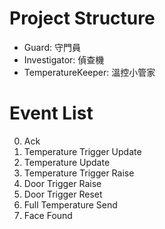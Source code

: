 # Project Structure

- Guard: 守門員
- Investigator: 偵查機
- TemperatureKeeper: 溫控小管家


# Event List
0. Ack
1. Temperature Trigger Update
2. Temperature Update
3. Temperature Trigger Raise
4. Door Trigger Raise
5. Door Trigger Reset
6. Full Temperature Send
7. Face Found